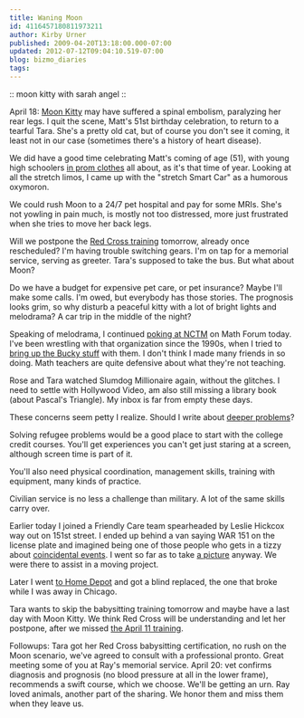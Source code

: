 ```yaml
---
title: Waning Moon
id: 4116457180811973211
author: Kirby Urner
published: 2009-04-20T13:18:00.000-07:00
updated: 2012-07-12T09:04:10.519-07:00
blog: bizmo_diaries
tags: 
---
```


[](http://www.flickr.com/photos/17157315@N00/3032664262/)

:: moon kitty with sarah angel ::

April 18:  [Moon Kitty](http://www.flickr.com/photos/17157315@N00/3032664262/in/photostream/) may have suffered a spinal embolism, paralyzing her rear legs.  I quit the scene, Matt's 51st birthday celebration, to return to a tearful Tara.  She's a pretty old cat, but of course you don't see it coming, it least not in our case (sometimes there's a history of heart disease).

We did have a good time celebrating Matt's coming of age (51), with young high schoolers [in prom clothes](http://www.flickr.com/photos/17157315@N00/3455139065/) all about, as it's that time of year.  Looking at all the stretch limos, I came up with the "stretch Smart Car" as a humorous oxymoron.

We could rush Moon to a 24/7 pet hospital and pay for some MRIs.  She's not yowling in pain much, is mostly not too distressed, more just frustrated when she tries to move her back legs.

Will we postpone the [Red Cross training](http://worldgame.blogspot.com/2009/04/frustrated-with-red-cross.html) tomorrow, already once rescheduled?  I'm having trouble switching gears.  I'm on tap for a memorial service, serving as greeter.  Tara's supposed to take the bus.  But what about Moon?

Do we have a budget for expensive pet care, or pet insurance?  Maybe I'll make some calls.  I'm owed, but everybody has those stories.  The prognosis looks grim, so why disturb a peaceful kitty with a lot of bright lights and melodrama?  A car trip in the middle of the night?

Speaking of melodrama, I continued [poking at NCTM](http://mathforum.org/kb/message.jspa?messageID=6680284&tstart=0) on Math Forum today.  I've been wrestling with that organization since the 1990s, when I tried to [bring up the Bucky stuff](http://worldgame.blogspot.com/2004/09/education-reform.html) with them.  I don't think I made many friends in so doing.  Math teachers are quite defensive about what they're not teaching.

Rose and Tara watched Slumdog Millionaire again, without the glitches.  I need to settle with Hollywood Video, am also still missing a library book (about Pascal's Triangle).  My inbox is far from empty these days.

These concerns seem petty I realize.  Should I write about [deeper problems](http://worldgame.blogspot.com/2009/02/avp-again.html)?

Solving refugee problems would be a good place to start with the college credit courses.  You'll get experiences you can't get just staring at a screen, although screen time is part of it.

You'll also need physical coordination, management skills, training with equipment, many kinds of practice.

Civilian service is no less a challenge than military.  A lot of the same skills carry over.

Earlier today I joined a Friendly Care team spearheaded by Leslie Hickcox way out on 151st street.  I ended up behind a van saying WAR 151 on the license plate and imagined being one of those people who gets in a tizzy about [coincidental events](http://www.flickr.com/photos/17157315@N00/3455959500/).  I went so far as to take [a picture](http://www.flickr.com/photos/17157315@N00/3455951252/) anyway.  We were there to assist in a moving project.

Later I went [to Home Depot](http://www.flickr.com/photos/17157315@N00/3455136559/) and got a blind replaced, the one that broke while I was away in Chicago.

Tara wants to skip the babysitting training tomorrow and maybe have a last day with Moon Kitty.  We think Red Cross will be understanding and let her postpone, after we missed [the April 11 training](http://worldgame.blogspot.com/2009/04/frustrated-with-red-cross.html).

Followups:  Tara got her Red Cross babysitting certification, no rush on the Moon scenario, we've agreed to consult with a professional pronto.  Great meeting some of you at Ray's memorial service.  April 20: vet confirms diagnosis and prognosis (no blood pressure at all in the lower frame), recommends a swift course, which we choose. We'll be getting an urn.  Ray loved animals, another part of the sharing.  We honor them and miss them when they leave us.